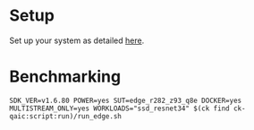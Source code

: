 # Setup
Set up your system as detailed [here](https://github.com/krai/ck-qaic/blob/main/script/setup.docker/README.md).

# Benchmarking
```
SDK_VER=v1.6.80 POWER=yes SUT=edge_r282_z93_q8e DOCKER=yes MULTISTREAM_ONLY=yes WORKLOADS="ssd_resnet34" $(ck find ck-qaic:script:run)/run_edge.sh
```
